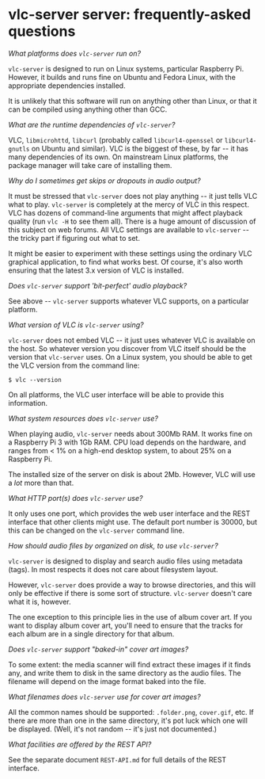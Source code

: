# vlc-server server: frequently-asked questions

_What platforms does `vlc-server` run on?_

`vlc-server` is designed to run on Linux systems, particular
Raspberry Pi. However, it builds and runs fine on Ubuntu and Fedora
Linux, with the appropriate dependencies installed.

It is unlikely that this software will run on anything other than Linux,
or that it can be compiled using anything other than GCC.


_What are the runtime dependencies of `vlc-server`?_

VLC, `libmicrohttd`, `libcurl` (probably called `libcurl4-openssel`
or `libcurl4-gnutls` on Ubuntu and similar). VLC is the biggest of
these, by far -- it has many dependencies of its own. On mainstream
Linux platforms, the package manager will take care of installing
them.


_Why do I sometimes get skips or dropouts in audio output?_

It must be stressed that `vlc-server` does not play anything -- it just
tells VLC what to play. `vlc-server` is completely at the mercy of VLC
in this respect. VLC has dozens of command-line arguments that might
affect playback quality (run `vlc -H` to see them all). There is a huge
amount of discussion of this subject on web forums. All VLC settings
are available to `vlc-server` -- the tricky part if figuring out what
to set.

It might be easier to experiment with these settings using the ordinary
VLC graphical application, to find what works best. Of course, it's
also worth ensuring that the latest 3.x version of VLC is installed.


_Does `vlc-server` support 'bit-perfect' audio playback?_

See above -- `vlc-server` supports whatever VLC supports, on a 
particular platform. 


_What version of VLC is `vlc-server` using?_

`vlc-server` does not embed VLC -- it just uses whatever VLC is
available on the host. So whatever version you discover from 
VLC itself should be the version that `vlc-server` uses. 
On a Linux system, you should be able to get the VLC version from
the command line:

    $ vlc --version

On all platforms, the VLC user interface will be able to provide
this information.


_What system resources does `vlc-server` use?_

When playing audio, `vlc-server` needs about 300Mb RAM. It works fine
on a Raspberry Pi 3 with 1Gb RAM. CPU load depends on the hardware, and
ranges from < 1% on a high-end desktop system, to about 25% on a 
Raspberry Pi.

The installed size of the server on disk is about 2Mb. However, VLC
will use a _lot_ more than that.


_What HTTP port(s) does `vlc-server` use?_

It only uses one port, which provides the web user interface and the
REST interface that other clients might use. The default port
number is 30000, but this can be changed on the `vlc-server` command
line.


_How should audio files by organized on disk, to use `vlc-server`?_

`vlc-server` is designed to display and search audio files using 
metadata (tags). In most respects it does not care about filesystem
layout.

However, `vlc-server` does provide a way to browse directories, and
this will only be effective if there is some sort of structure. 
`vlc-server` doesn't care what it is, however.

The one exception to this principle lies in the use of album cover art.
If you want to display album cover art, you'll need to ensure that the tracks
for each album are in a single directory for that album. 


_Does `vlc-server` support "baked-in" cover art images?_

To some extent: the media scanner will find extract these images if
it finds any, and write them to disk in the same directory as the 
audio files. The filename will depend on the image format baked into
the file.


_What filenames does `vlc-server` use for cover art images?_

All the common names should be supported: `.folder.png`, `cover.gif`,
etc. If there are more than one in the same directory, it's pot luck
which one will be displayed. (Well, it's not random -- it's just
not documented.)


_What facilities are offered by the REST API?_

See the separate document `REST-API.md` for full details of the REST
interface.


